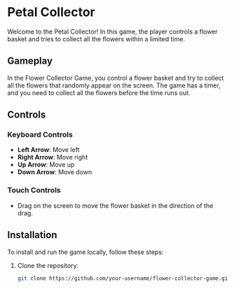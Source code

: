 # Petal Collector

Welcome to the Petal Collector! In this game, the player controls a flower basket and tries to collect all the flowers within a limited time.

## Gameplay

In the Flower Collector Game, you control a flower basket and try to collect all the flowers that randomly appear on the screen. The game has a timer, and you need to collect all the flowers before the time runs out.


## Controls

### Keyboard Controls

- **Left Arrow**: Move left
- **Right Arrow**: Move right
- **Up Arrow**: Move up
- **Down Arrow**: Move down

### Touch Controls

- Drag on the screen to move the flower basket in the direction of the drag.

## Installation

To install and run the game locally, follow these steps:

1. Clone the repository:
   ```sh
   git clone https://github.com/your-username/flower-collector-game.git
